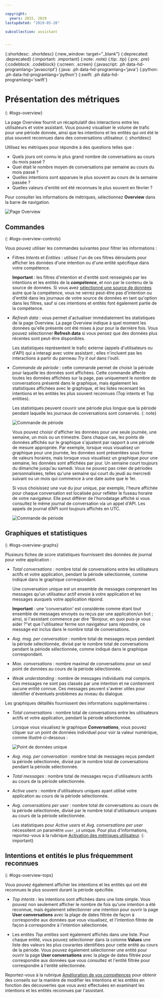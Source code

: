 ```yaml
---

copyright:
  years: 2015, 2019
lastupdated: "2019-05-28"

subcollection: assistant


---
```


{:shortdesc: .shortdesc}
{:new_window: target="_blank"}
{:deprecated: .deprecated}
{:important: .important}
{:note: .note}
{:tip: .tip}
{:pre: .pre}
{:codeblock: .codeblock}
{:screen: .screen}
{:javascript: .ph data-hd-programlang='javascript'}
{:java: .ph data-hd-programlang='java'}
{:python: .ph data-hd-programlang='python'}
{:swift: .ph data-hd-programlang='swift'}

# Présentation des métriques
{: #logs-overview}

La page Overview fournit un récapitulatif des interactions entre les utilisateurs et votre assistant. Vous pouvez visualiser le volume de trafic pour une période donnée, ainsi que les intentions et les entités qui ont été le plus souvent reconnues dans des conversations utilisateur.
{: shortdesc}

Utilisez les métriques pour répondre à des questions telles que :

* Quels jours ont connu le plus grand nombre de conversations au cours du mois passé ?
* Quel était le nombre moyen de conversations par semaine au cours du mois passé ?
* Quelles intentions sont apparues le plus souvent au cours de la semaine passée ?
* Quelles valeurs d'entité ont été reconnues le plus souvent en février ?

Pour consulter les informations de métriques, sélectionnez **Overview** dans la barre de navigation.

  ![Page Overview](images/oview.png)

## Commandes
{: #logs-overview-controls}

Vous pouvez utiliser les commandes suivantes pour filtrer les informations :

- Filtres *Intents* et *Entities* : utilisez l'un de ces filtres déroulants pour afficher les données d'une intention ou d'une entité spécifique dans votre compétence.

  **Important** : les filtres d'intention et d'entité sont renseignés par les intentions et les entités de la ***compétence***, et non par le contenu de la source de données. Si vous avez [sélectionné une source de données](/docs/services/assistant?topic=assistant-logs#logs-deploy-id) autre que la compétence, vous ne verrez peut-être pas d'intention ou d'entité dans les journaux de votre source de données en tant qu'option dans les filtres, sauf si ces intentions et entités font également partie de la compétence.

- *Refresh data* : vous permet d'actualiser immédiatement les statistiques de la page Overview. La page Overview indique à quel moment les données qu'elle présente ont été mises à jour pour la dernière fois. Vous pouvez sélectionner **Refresh data** si vous pensez que des données plus récentes sont peut-être disponibles.

  Les statistiques représentent le trafic externe (appels d'utilisateurs ou d'API) qui a interagi avec votre assistant ; elles n'incluent pas les interactions à partir du panneau *Try it out* dans l'outil.

- *Commande de période* : cette commande permet de choisir la période pour laquelle les données sont affichées. Cette commande affecte toutes les données affichées sur la page, pas uniquement le nombre de conversations présenté dans le graphique, mais également les statistiques affichées avec le graphique, et les listes recensant les intentions et les entités les plus souvent reconnues (Top intents et Top entities).

  Les statistiques peuvent couvrir une période plus longue que la période pendant laquelle les journaux de conversations sont conservés.
  {: note}

  ![Commande de période](images/oview-time.png)

  Vous pouvez choisir d'afficher les données pour une seule journée, une semaine, un mois ou un trimestre. Dans chaque cas, les points de données affichés sur le graphique s'ajustent par rapport à une période de mesure appropriée. Par exemple, lorsque vous visualisez un graphique pour une journée, les données sont présentées sous forme de valeurs horaires, mais lorsque vous visualisez un graphique pour une semaine, les données sont affichées par jour. Un semaine court toujours du dimanche jusqu'au samedi. Vous ne pouvez pas créer de périodes personnalisées, telles qu'une semaine qui court du jeudi au mercredi suivant ou un mois qui commence à une date autre que le 1er.

  Si vous choisissez une vue du jour unique, par exemple, l'heure affichée pour chaque conversation est localisée pour refléter le fuseau horaire de votre navigateur. Elle peut différer de l'horodatage affiché si vous consultez le même journal de conversation via un appel d'API. Les appels de journal d’API sont toujours affichés en UTC. 

    ![Commande de période](images/oview-time2.png)

## Graphiques et statistiques
{: #logs-overview-graphs}

Plusieurs fiches de score statistiques fournissent des données de journal pour votre application :

* *Total conversations* : nombre total de conversations entre les utilisateurs actifs et votre application, pendant la période sélectionnée, comme indiqué dans le graphique correspondant.

  Une conversation unique est un ensemble de messages comprenant les messages qu'un utilisateur actif envoie à votre application et les messages auxquels votre application répond.

  **Important** : une 'conversation' est considérée comme étant *tout* ensemble de messages envoyés ou reçus par une application/un bot ; ainsi, si l'assistant commence par dire "Bonjour, en quoi puis-je vous aider ?"et que l'utilisateur ferme son navigateur sans répondre, ce message est inclus dans le nombre total de conversations.

* *Avg. msg. per conversation* : nombre total de messages reçus pendant la période sélectionnée, divisé par le nombre total de conversations pendant la période sélectionnée, comme indiqué dans le graphique correspondant.
* *Max. conversations* : nombre maximal de conversations pour un seul point de données au cours de la période sélectionnée.
* *Weak understanding* : nombre de messages individuels mal compris. Ces messages ne sont pas classés par une intention et ne contiennent aucune entité connue. Ces messages peuvent s'avérer utiles pour identifier d'éventuels problèmes au niveau du dialogue.

Les graphiques détaillés fournissent des informations supplémentaires :

* *Total conversations* : nombre total de conversations entre les utilisateurs actifs et votre application, pendant la période sélectionnée.

  Lorsque vous visualisez le graphique ***Conversations***, vous pouvez cliquer sur un point de données individuel pour voir la valeur numérique, comme illustré ci-dessous :

  ![Point de données unique](images/oview-point.png)

* *Avg. msg. per conversation* : nombre total de messages reçus pendant la période sélectionnée, divisé par le nombre total de conversations pendant la période sélectionnée.
* *Total messages* : nombre total de messages reçus d'utilisateurs actifs au cours de la période sélectionnée.
* *Active users* : nombre d'utilisateurs uniques ayant utilisé votre application au cours de la période sélectionnée.
* *Avg. conversations per user* : nombre total de conversations au cours de la période sélectionnée, divisé par le nombre total d'utilisateurs uniques au cours de la période sélectionnée.

  Les statistiques pour *Active users* et *Avg. conversations per user* nécessitent un paramètre `user_id` unique. Pour plus d'informations, reportez-vous à la rubrique [Activation des métriques utilisateur](/docs/services/assistant?topic=assistant-logs-resources#logs-resources-user-id).
  {: important}

## Intentions et entités le plus fréquemment reconnues
{: #logs-overview-tops}

Vous pouvez également afficher les intentions et les entités qui ont été reconnues le plus souvent durant la période spécifiée.

* *Top intents* : les intentions sont affichées dans une liste simple. Vous pouvez non seulement afficher le nombre de fois qu'une intention a été reconnue, mais également sélectionner une intention pour ouvrir la page **User conversations** avec la plage de dates filtrée de façon à correspondre aux données que vous visualisez, et l'intention filtrée de façon à correspondre à l'intention sélectionnée.

* Les entités *Top entities* sont également affichés dans une liste. Pour chaque entité, vous pouvez sélectionner dans la colonne **Values** une liste des valeurs les plus courantes identifiées pour cette entité au cours de la période. Vous pouvez également sélectionner une entité pour ouvrir la page **User conversations** avec la plage de dates filtrée pour correspondre aux données que vous consultez et l'entité filtrée pour correspondre à l'entité sélectionnée.

Reportez-vous à la rubrique [Amélioration de vos compétences](/docs/services/assistant?topic=assistant-logs) pour obtenir des conseils sur la manière de modifier les intentions et les entités en fonction des découvertes que vous avez effectuées en examinant les intentions et les entités reconnues par l'assistant. 
